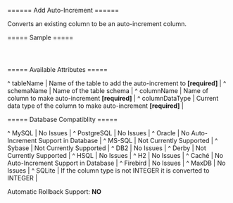 ====== Add Auto-Increment ======

Converts an existing column to be an auto-increment column.

===== Sample =====

<code xml>
<addAutoIncrement tableName="person" columnName="id" columnDataType="int"/>
</code>

===== Available Attributes =====

^ tableName  | Name of the table to add the auto-increment to **[required]**  | 
^ schemaName  | Name of the table schema  | 
^ columnName  | Name of column to make auto-increment **[required]**  | 
^ columnDataType  | Current data type of the column to make auto-increment **[required]**  | 




===== Database Compatiblity =====

^ MySQL  | No Issues  | 
^ PostgreSQL  | No Issues  | 
^ Oracle  | No Auto-Increment Support in Database  | 
^ MS-SQL  | Not Currently Supported  | 
^ Sybase  | Not Currently Supported  | 
^ DB2  | No Issues  | 
^ Derby  | Not Currently Supported  | 
^ HSQL  | No Issues  | 
^ H2  | No Issues  | 
^ Caché  | No Auto-Increment Support in Database  | 
^ Firebird  | No Issues  | 
^ MaxDB  | No Issues  | 
^ SQLite  | If the column type is not INTEGER it is converted to INTEGER  |

Automatic Rollback Support: **NO**